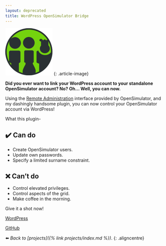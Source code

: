 ```yaml
---
layout: deprecated
title: WordPress OpenSimulator Bridge
---
```


![](/assets/img/wp-os-150x150.webp)
{: .article-image}

**Did you ever want to link your WordPress account to your standalone OpenSimulator account? No? Oh… Well, you can now.**

Using the [Remote Administration](http://opensimulator.org/wiki/RemoteAdmin) interface provided by OpenSimulator, and my dashingly handsome plugin, you can now control your OpenSimulator account via WordPress!

What this plugin-

## :heavy_check_mark: Can do

*   Create OpenSimulator users.
*   Update own passwords.
*   Specify a limited surname constraint.

## :x: Can’t do

*   Control elevated privileges.
*   Control aspects of the grid.
*   Make coffee in the morning.

Give it a shot now!

<div class="aligncentre">
	<p class="button"><a href="https://wordpress.org/plugins/opensimulator-bridge">WordPress</a></p>
	<p class="button"><a href="https://github.com/soup-bowl/wordpress-opensim-bridge">GitHub</a></p>
</div>

:arrow_left: _Back to [projects]({% link projects/index.md %})_.
{: .aligncentre}
